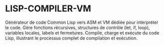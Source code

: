 # LISP-COMPILER-VM
Générateur de code Common Lisp vers ASM et VM dédiée pour interpréter le code. Gère fonctions récursives, structures de contrôle (let, if, loop), variables locales, labels et fermetures. Compile, charge et exécute du code Lisp, illustrant le processus complet de compilation et exécution.
